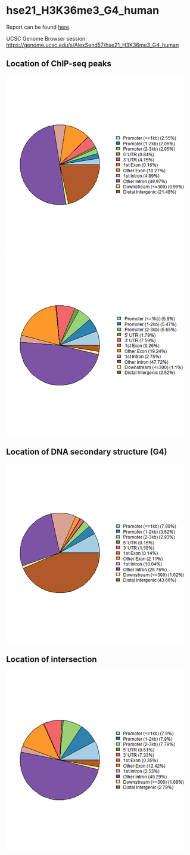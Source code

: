 # hse21_H3K36me3_G4_human

Report can be found [here](https://github.com/WhiteTeaDragon/hse21_H3K36me3_G4_human/blob/master/report.pdf).

UCSC Genome Browser session: https://genome.ucsc.edu/s/AlexSend57/hse21_H3K36me3_G4_human

## Location of ChIP-seq peaks
![alt text](https://raw.githubusercontent.com/WhiteTeaDragon/hse21_H3K36me3_G4_human/master/images/chip_seeker.H3K36me3_H7.ENCFF063DDB.hg19.plotAnnoPie.png)
![alt text](https://raw.githubusercontent.com/WhiteTeaDragon/hse21_H3K36me3_G4_human/master/images/chip_seeker.H3K36me3_H7.ENCFF864HTI.hg19.filtered.plotAnnoPie.png)

## Location of DNA secondary structure (G4)
![alt text](https://raw.githubusercontent.com/WhiteTeaDragon/hse21_H3K36me3_G4_human/master/images/chip_seeker.g4.merged.plotAnnoPie.png)

## Location of intersection
![alt text](https://raw.githubusercontent.com/WhiteTeaDragon/hse21_H3K36me3_G4_human/master/images/chip_seeker.exp.g4.intersection.plotAnnoPie.png)
